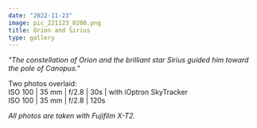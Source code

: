 ```yaml
---
date: "2022-11-23"
image: pic_221123_0200.png
title: Orion and Sirius
type: gallery
---
```


*"The constellation of Orion and the brilliant star Sirius guided him toward the pole of Canopus."*  

Two photos overlaid:  
ISO 100 | 35 mm | f/2.8 | 30s | with iOptron SkyTracker  
ISO 100 | 35 mm | f/2.8 | 120s

*All photos are taken with Fujifilm X-T2.*